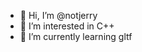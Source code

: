 - 👋 Hi, I’m @notjerry
- 👀 I’m interested in C++ 
- 🌱 I’m currently learning gltf

<!---
notjerry/notjerry is a ✨ special ✨ repository because its `README.md` (this file) appears on your GitHub profile.
You can click the Preview link to take a look at your changes.
--->
